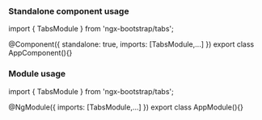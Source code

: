 ### Standalone component usage
import { TabsModule } from 'ngx-bootstrap/tabs';

@Component({
  standalone: true,
  imports: [TabsModule,...]
})
export class AppComponent(){}

### Module usage
import { TabsModule } from 'ngx-bootstrap/tabs';

@NgModule({
  imports: [TabsModule,...]
})
export class AppModule(){}

